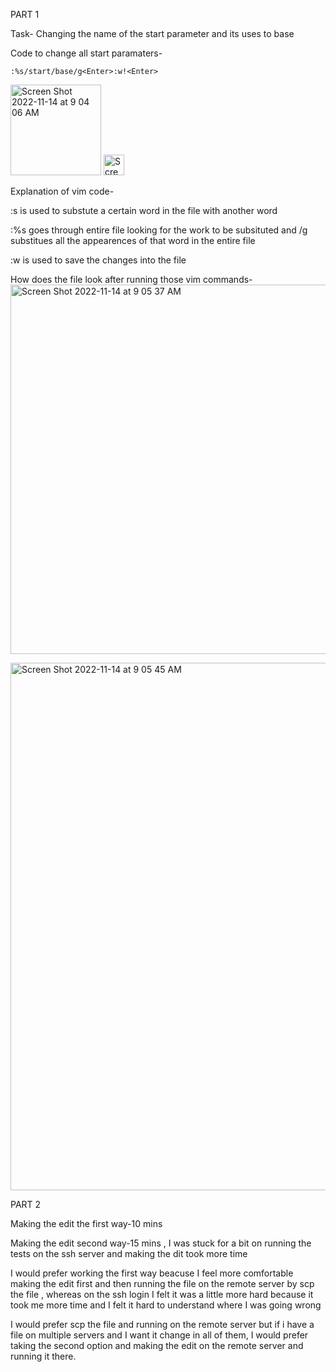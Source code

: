 PART 1

Task-
Changing the name of the start parameter and its uses to base

Code to change all start paramaters-


```
:%s/start/base/g<Enter>:w!<Enter>

```
  
  
  <img width="145" alt="Screen Shot 2022-11-14 at 9 04 06 AM" src="https://user-images.githubusercontent.com/100493743/201722241-3b9bddf5-2110-4fe3-8bd7-543f87f3880f.png">
  
  
<img width="33" alt="Screen Shot 2022-11-14 at 9 05 10 AM" src="https://user-images.githubusercontent.com/100493743/201722255-da44437d-ea32-4f8c-9a69-4dbeea743fa1.png">

 Explanation of vim code-
  
  :s is used to substute a certain word in the file with another word
  
  :%s goes through entire file looking for the work to be subsituted and /g substitues all the appearences of that word in the entire file
  
  :w is used to save the changes into the file
  
  How does the file look after running those vim commands-
  <img width="591" alt="Screen Shot 2022-11-14 at 9 05 37 AM" src="https://user-images.githubusercontent.com/100493743/201723079-26615077-d9fc-4b3c-b8f1-fcf1284923db.png">
  
<img width="844" alt="Screen Shot 2022-11-14 at 9 05 45 AM" src="https://user-images.githubusercontent.com/100493743/201723087-47bdf24e-9037-439a-82ee-63cae87f327e.png">
  
 PART 2
  
  
 Making the edit the first way-10 mins
  
 Making the edit second way-15 mins , I was stuck for a bit on running the tests on the ssh server and making the dit took more time
  
  I would prefer working the first way beacuse I feel more comfortable making the edit first and then running the file on the remote server by scp the file , whereas on the ssh login I felt it was a little more hard because it took me more time and I felt it hard to understand where I was going wrong
  
  I would prefer scp the file and running on the remote server but if i have a file on multiple servers and I want it change in all of them, I would prefer taking the second option and making the edit on the remote server and running it there.
